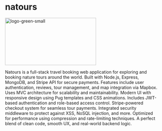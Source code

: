 # natours
<img width="300" height="156" alt="logo-green-small" src="https://github.com/user-attachments/assets/f9ac04d8-19d0-492d-9d5d-b1eeb8cad895" />

Natours is a full-stack travel booking web application for exploring and booking nature tours around the world.
Built with Node.js, Express, MongoDB, and Stripe API for secure payments.
Features include user authentication, reviews, tour management, and map integration via Mapbox.
Uses MVC architecture for scalability and maintainability.
Modern UI with responsive design using Pug templates and CSS animations.
Includes JWT-based authentication and role-based access control.
Stripe-powered checkout system for seamless tour payments.
Integrated security middleware to protect against XSS, NoSQL injection, and more.
Optimized for performance using compression and rate-limiting techniques.
A perfect blend of clean code, smooth UX, and real-world backend logic.
